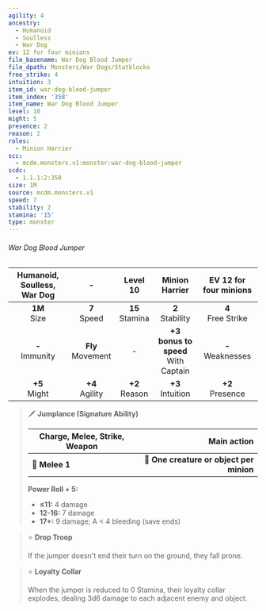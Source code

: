 ```yaml
---
agility: 4
ancestry:
  - Humanoid
  - Soulless
  - War Dog
ev: 12 for four minions
file_basename: War Dog Blood Jumper
file_dpath: Monsters/War Dogs/Statblocks
free_strike: 4
intuition: 3
item_id: war-dog-blood-jumper
item_index: '358'
item_name: War Dog Blood Jumper
level: 10
might: 5
presence: 2
reason: 2
roles:
  - Minion Harrier
scc:
  - mcdm.monsters.v1:monster:war-dog-blood-jumper
scdc:
  - 1.1.1:2:358
size: 1M
source: mcdm.monsters.v1
speed: 7
stability: 2
stamina: '15'
type: monster
---
```


###### War Dog Blood Jumper

| Humanoid, Soulless, War Dog |           -           |      Level 10       |             Minion Harrier              | EV 12 for four minions |
| :-------------------------: | :-------------------: | :-----------------: | :-------------------------------------: | :--------------------: |
|      **1M**<br/> Size       |   **7**<br/> Speed    | **15**<br/> Stamina |          **2**<br/> Stability           | **4**<br/> Free Strike |
|     **-**<br/> Immunity     | **Fly**<br/> Movement |          -          | **+3 bonus to speed**<br/> With Captain | **-**<br/> Weaknesses  |
|      **+5**<br/> Might      |  **+4**<br/> Agility  | **+2**<br/> Reason  |          **+3**<br/> Intuition          |  **+2**<br/> Presence  |

<!-- -->
> 🗡 **Jumplance (Signature Ability)**
>
> | **Charge, Melee, Strike, Weapon** |                          **Main action** |
> | --------------------------------- | ---------------------------------------: |
> | **📏 Melee 1**                    | **🎯 One creature or object per minion** |
>
> **Power Roll + 5:**
>
> - **≤11:** 4 damage
> - **12-16:** 7 damage
> - **17+:** 9 damage; A < 4 bleeding (save ends)

<!-- -->
> ⭐️ **Drop Troop**
>
> If the jumper doesn't end their turn on the ground, they fall prone.

<!-- -->
> ⭐️ **Loyalty Collar**
>
> When the jumper is reduced to 0 Stamina, their loyalty collar explodes, dealing 3d6 damage to each adjacent enemy and object.
